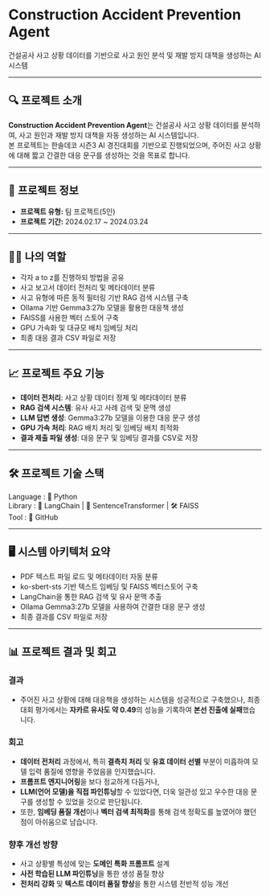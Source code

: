 # Construction Accident Prevention Agent

건설공사 사고 상황 데이터를 기반으로 사고 원인 분석 및 재발 방지 대책을 생성하는 AI 시스템

---

## 🔍 프로젝트 소개

**Construction Accident Prevention Agent**는 건설공사 사고 상황 데이터를 분석하여, 사고 원인과 재발 방지 대책을 자동 생성하는 AI 시스템입니다.  
본 프로젝트는 한솔데코 시즌3 AI 경진대회를 기반으로 진행되었으며, 주어진 사고 상황에 대해 짧고 간결한 대응 문구를 생성하는 것을 목표로 합니다.

---

## 👤 프로젝트 정보

- **프로젝트 유형:** 팀 프로젝트(5인)
- **프로젝트 기간:** 2024.02.17 ~ 2024.03.24

---

## 🧑‍💻 나의 역할
- 각자 a to z를 진행하되 방법을 공유
- 사고 보고서 데이터 전처리 및 메타데이터 분류
- 사고 유형에 따른 동적 필터링 기반 RAG 검색 시스템 구축
- Ollama 기반 Gemma3:27b 모델을 활용한 대응책 생성
- FAISS를 사용한 벡터 스토어 구축
- GPU 가속화 및 대규모 배치 임베딩 처리
- 최종 대응 결과 CSV 파일로 저장

---

## 📈 프로젝트 주요 기능

- **데이터 전처리**: 사고 상황 데이터 정제 및 메타데이터 분류
- **RAG 검색 시스템**: 유사 사고 사례 검색 및 문맥 생성
- **LLM 답변 생성**: Gemma3:27b 모델을 이용한 대응 문구 생성
- **GPU 가속 처리**: RAG 배치 처리 및 임베딩 배치 최적화
- **결과 제출 파일 생성**: 대응 문구 및 임베딩 결과를 CSV로 저장

---

## 🛠️ 프로젝트 기술 스택

Language : 🐍 Python  
Library : 🔗 LangChain | 🧠 SentenceTransformer | 🛠️ FAISS  
Tool : 🐙 GitHub

---

## 🖥️ 시스템 아키텍처 요약

- PDF 텍스트 파일 로드 및 메타데이터 자동 분류
- ko-sbert-sts 기반 텍스트 임베딩 및 FAISS 벡터스토어 구축
- LangChain을 통한 RAG 검색 및 유사 문맥 추출
- Ollama Gemma3:27b 모델을 사용하여 간결한 대응 문구 생성
- 최종 결과를 CSV 파일로 저장

---

## 📊 프로젝트 결과 및 회고

### 결과
- 주어진 사고 상황에 대해 대응책을 생성하는 시스템을 성공적으로 구축했으나, 최종 대회 평가에서는 **자카르 유사도 약 0.49**의 성능을 기록하여 **본선 진출에 실패**했습니다.

### 회고
- **데이터 전처리** 과정에서, 특히 **결측치 처리** 및 **유효 데이터 선별** 부분이 미흡하여 모델 입력 품질에 영향을 주었음을 인지했습니다.
- **프롬프트 엔지니어링**을 보다 정교하게 다듬거나,  
- **LLM(언어 모델)을 직접 파인튜닝**할 수 있었다면, 더욱 일관성 있고 우수한 대응 문구를 생성할 수 있었을 것으로 판단됩니다.
- 또한, **임베딩 품질 개선**이나 **벡터 검색 최적화**를 통해 검색 정확도를 높였어야 했던 점이 아쉬움으로 남습니다.

### 향후 개선 방향
- 사고 상황별 특성에 맞는 **도메인 특화 프롬프트** 설계
- **사전 학습된 LLM 파인튜닝**을 통한 생성 품질 향상
- **전처리 강화** 및 **텍스트 데이터 품질 향상**을 통한 시스템 전반적 성능 개선
